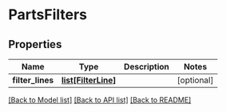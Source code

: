 # PartsFilters

## Properties
Name | Type | Description | Notes
------------ | ------------- | ------------- | -------------
**filter_lines** | [**list[FilterLine]**](FilterLine.md) |  | [optional] 

[[Back to Model list]](../README.md#documentation-for-models) [[Back to API list]](../README.md#documentation-for-api-endpoints) [[Back to README]](../README.md)

